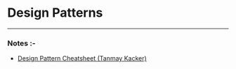 # Design Patterns

---

### Notes :-
- [Design Pattern Cheatsheet (Tanmay Kacker)](https://github.com/kanmaytacker/design-patterns/blob/master/DESIGN_PATTERNS.md)